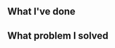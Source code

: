 ## What I've done
<!-- Please describe your changes in short -->

## What problem I solved
<!-- Please describe what the issue you suppose to solve -->
